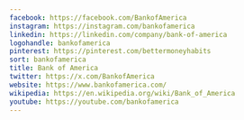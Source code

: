 ```yaml
---
facebook: https://facebook.com/BankofAmerica
instagram: https://instagram.com/bankofamerica
linkedin: https://linkedin.com/company/bank-of-america
logohandle: bankofamerica
pinterest: https://pinterest.com/bettermoneyhabits
sort: bankofamerica
title: Bank of America
twitter: https://x.com/BankofAmerica
website: https://www.bankofamerica.com/
wikipedia: https://en.wikipedia.org/wiki/Bank_of_America
youtube: https://youtube.com/bankofamerica
---
```

